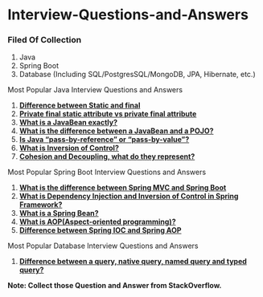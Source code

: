 # Interview-Questions-and-Answers

### Filed Of Collection
1. Java
2. Spring Boot
3. Database (Including SQL/PostgresSQL/MongoDB, JPA, Hibernate, etc.)

Most Popular Java Interview Questions and Answers
1. [**Difference between Static and final** ](https://github.com/CodeMechanix/Interview-Questions-and-Answers/blob/master/java/Difference_between_Static_and_final.md)
2. [**Private final static attribute vs private final attribute**](https://github.com/CodeMechanix/Interview-Questions-and-Answers/blob/master/java/Private_final_static_attribute_vs_private_final_attribute.md)
3. [**What is a JavaBean exactly?**](https://github.com/CodeMechanix/Interview-Questions-and-Answers/blob/master/java/What_is_a_JavaBean_exactly.md)
4. [**What is the difference between a JavaBean and a POJO?**](https://github.com/CodeMechanix/Interview-Questions-and-Answers/blob/master/java/What_is_the_difference_between_a_JavaBean_and_a_POJO.md)
5. [**Is Java “pass-by-reference” or “pass-by-value”?**](https://github.com/CodeMechanix/Interview-Questions-and-Answers/blob/master/java/Is_Java_pass_by_reference_or_pass_by_value.md)
6. [**What is Inversion of Control?**]()
7. [**Cohesion and Decoupling, what do they represent?**]()

Most Popular Spring Boot Interview Questions and Answers
1. [**What is the difference between Spring MVC and Spring Boot**](https://github.com/CodeMechanix/Interview-Questions-and-Answers/blob/master/springboot/java/Difference_between_Spring_MVC_and_Spring_Boot.md)
2. [**What is Dependency Injection and Inversion of Control in Spring Framework?**]()
3. [**What is a Spring Bean?**]()
4. [**What is AOP(Aspect-oriented programming)?**]()
5. [**Difference between Spring IOC and Spring AOP**]()


Most Popular Database Interview Questions and Answers
1. [**Difference between a query, native query, named query and typed query?**](https://github.com/CodeMechanix/Interview-Questions-and-Answers/blob/master/database/Difference_between_query_and_native%20query_and_named_query_and_typed_query.md)


**Note: Collect those Question and Answer from StackOverflow.** 


